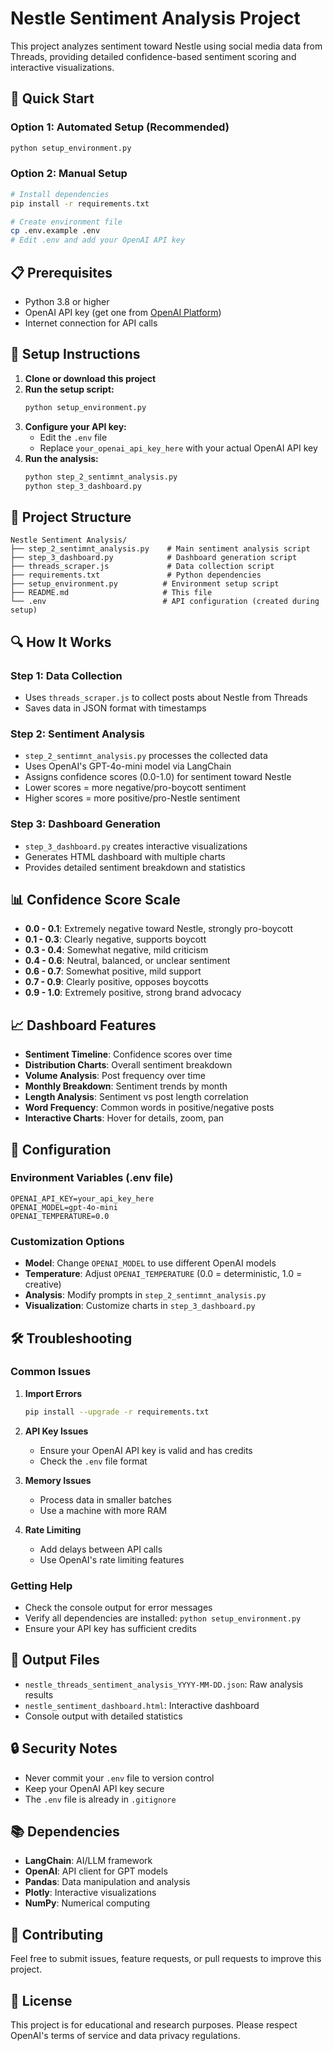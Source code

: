 # Nestle Sentiment Analysis Project

This project analyzes sentiment toward Nestle using social media data from Threads, providing detailed confidence-based sentiment scoring and interactive visualizations.

## 🚀 Quick Start

### Option 1: Automated Setup (Recommended)
```bash
python setup_environment.py
```

### Option 2: Manual Setup
```bash
# Install dependencies
pip install -r requirements.txt

# Create environment file
cp .env.example .env
# Edit .env and add your OpenAI API key
```

## 📋 Prerequisites

- Python 3.8 or higher
- OpenAI API key (get one from [OpenAI Platform](https://platform.openai.com/api-keys))
- Internet connection for API calls

## 🔧 Setup Instructions

1. **Clone or download this project**
2. **Run the setup script:**
   ```bash
   python setup_environment.py
   ```
3. **Configure your API key:**
   - Edit the `.env` file
   - Replace `your_openai_api_key_here` with your actual OpenAI API key
4. **Run the analysis:**
   ```bash
   python step_2_sentimnt_analysis.py
   python step_3_dashboard.py
   ```

## 📁 Project Structure

```
Nestle Sentiment Analysis/
├── step_2_sentimnt_analysis.py    # Main sentiment analysis script
├── step_3_dashboard.py            # Dashboard generation script
├── threads_scraper.js             # Data collection script
├── requirements.txt               # Python dependencies
├── setup_environment.py          # Environment setup script
├── README.md                     # This file
└── .env                          # API configuration (created during setup)
```

## 🔍 How It Works

### Step 1: Data Collection
- Uses `threads_scraper.js` to collect posts about Nestle from Threads
- Saves data in JSON format with timestamps

### Step 2: Sentiment Analysis
- `step_2_sentimnt_analysis.py` processes the collected data
- Uses OpenAI's GPT-4o-mini model via LangChain
- Assigns confidence scores (0.0-1.0) for sentiment toward Nestle
- Lower scores = more negative/pro-boycott sentiment
- Higher scores = more positive/pro-Nestle sentiment

### Step 3: Dashboard Generation
- `step_3_dashboard.py` creates interactive visualizations
- Generates HTML dashboard with multiple charts
- Provides detailed sentiment breakdown and statistics

## 📊 Confidence Score Scale

- **0.0 - 0.1**: Extremely negative toward Nestle, strongly pro-boycott
- **0.1 - 0.3**: Clearly negative, supports boycott
- **0.3 - 0.4**: Somewhat negative, mild criticism
- **0.4 - 0.6**: Neutral, balanced, or unclear sentiment
- **0.6 - 0.7**: Somewhat positive, mild support
- **0.7 - 0.9**: Clearly positive, opposes boycotts
- **0.9 - 1.0**: Extremely positive, strong brand advocacy

## 📈 Dashboard Features

- **Sentiment Timeline**: Confidence scores over time
- **Distribution Charts**: Overall sentiment breakdown
- **Volume Analysis**: Post frequency over time
- **Monthly Breakdown**: Sentiment trends by month
- **Length Analysis**: Sentiment vs post length correlation
- **Word Frequency**: Common words in positive/negative posts
- **Interactive Charts**: Hover for details, zoom, pan

## 🔧 Configuration

### Environment Variables (.env file)
```env
OPENAI_API_KEY=your_api_key_here
OPENAI_MODEL=gpt-4o-mini
OPENAI_TEMPERATURE=0.0
```

### Customization Options
- **Model**: Change `OPENAI_MODEL` to use different OpenAI models
- **Temperature**: Adjust `OPENAI_TEMPERATURE` (0.0 = deterministic, 1.0 = creative)
- **Analysis**: Modify prompts in `step_2_sentimnt_analysis.py`
- **Visualization**: Customize charts in `step_3_dashboard.py`

## 🛠️ Troubleshooting

### Common Issues

1. **Import Errors**
   ```bash
   pip install --upgrade -r requirements.txt
   ```

2. **API Key Issues**
   - Ensure your OpenAI API key is valid and has credits
   - Check the `.env` file format

3. **Memory Issues**
   - Process data in smaller batches
   - Use a machine with more RAM

4. **Rate Limiting**
   - Add delays between API calls
   - Use OpenAI's rate limiting features

### Getting Help
- Check the console output for error messages
- Verify all dependencies are installed: `python setup_environment.py`
- Ensure your API key has sufficient credits

## 📝 Output Files

- `nestle_threads_sentiment_analysis_YYYY-MM-DD.json`: Raw analysis results
- `nestle_sentiment_dashboard.html`: Interactive dashboard
- Console output with detailed statistics

## 🔒 Security Notes

- Never commit your `.env` file to version control
- Keep your OpenAI API key secure
- The `.env` file is already in `.gitignore`

## 📚 Dependencies

- **LangChain**: AI/LLM framework
- **OpenAI**: API client for GPT models
- **Pandas**: Data manipulation and analysis
- **Plotly**: Interactive visualizations
- **NumPy**: Numerical computing

## 🤝 Contributing

Feel free to submit issues, feature requests, or pull requests to improve this project.

## 📄 License

This project is for educational and research purposes. Please respect OpenAI's terms of service and data privacy regulations.

